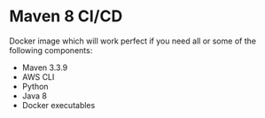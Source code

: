 # Maven 8 CI/CD

Docker image which will work perfect if you need all or some of the following components:

- Maven 3.3.9
- AWS CLI
- Python
- Java 8
- Docker executables